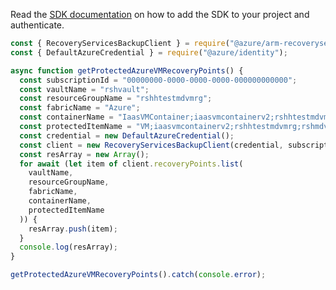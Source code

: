 Read the [SDK documentation](https://github.com/Azure/azure-sdk-for-js/blob/%40azure%2Farm-recoveryservicesbackup_9.0.0/sdk/recoveryservicesbackup/arm-recoveryservicesbackup/README.md) on how to add the SDK to your project and authenticate.

```javascript
const { RecoveryServicesBackupClient } = require("@azure/arm-recoveryservicesbackup");
const { DefaultAzureCredential } = require("@azure/identity");

async function getProtectedAzureVMRecoveryPoints() {
  const subscriptionId = "00000000-0000-0000-0000-000000000000";
  const vaultName = "rshvault";
  const resourceGroupName = "rshhtestmdvmrg";
  const fabricName = "Azure";
  const containerName = "IaasVMContainer;iaasvmcontainerv2;rshhtestmdvmrg;rshmdvmsmall";
  const protectedItemName = "VM;iaasvmcontainerv2;rshhtestmdvmrg;rshmdvmsmall";
  const credential = new DefaultAzureCredential();
  const client = new RecoveryServicesBackupClient(credential, subscriptionId);
  const resArray = new Array();
  for await (let item of client.recoveryPoints.list(
    vaultName,
    resourceGroupName,
    fabricName,
    containerName,
    protectedItemName
  )) {
    resArray.push(item);
  }
  console.log(resArray);
}

getProtectedAzureVMRecoveryPoints().catch(console.error);
```
